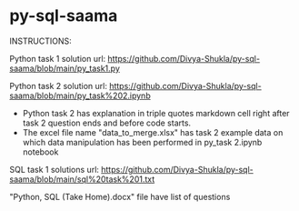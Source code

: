 # py-sql-saama

INSTRUCTIONS:

Python task 1 solution url: https://github.com/Divya-Shukla/py-sql-saama/blob/main/py_task1.py

Python task 2 solution url: https://github.com/Divya-Shukla/py-sql-saama/blob/main/py_task%202.ipynb
* Python task 2 has explanation in triple quotes markdown cell right after task 2 question ends and before code starts. 
* The excel file name "data_to_merge.xlsx" has task 2 example data on which data manipulation has been performed in py_task 2.ipynb notebook 

SQL task 1 solutions url: https://github.com/Divya-Shukla/py-sql-saama/blob/main/sql%20task%201.txt

"Python, SQL (Take Home).docx" file have list of questions
